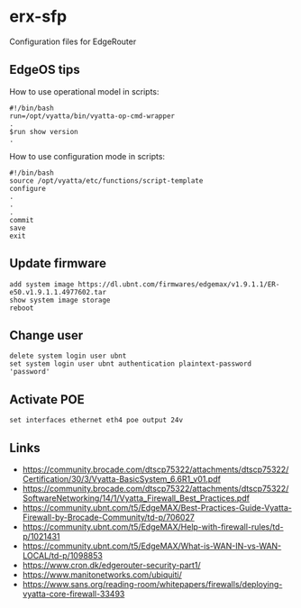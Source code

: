 # erx-sfp
Configuration files for EdgeRouter

## EdgeOS tips
How to use operational model in scripts:
```
#!/bin/bash
run=/opt/vyatta/bin/vyatta-op-cmd-wrapper
.
$run show version
.
```
How to use configuration mode in scripts:
```
#!/bin/bash
source /opt/vyatta/etc/functions/script-template
configure
.
.
.
commit
save
exit
```

## Update firmware
```
add system image https://dl.ubnt.com/firmwares/edgemax/v1.9.1.1/ER-e50.v1.9.1.1.4977602.tar
show system image storage
reboot
```

## Change user
```
delete system login user ubnt
set system login user ubnt authentication plaintext-password 'password'
```

## Activate POE
```
set interfaces ethernet eth4 poe output 24v
```

## Links
- https://community.brocade.com/dtscp75322/attachments/dtscp75322/Certification/30/3/Vyatta-BasicSystem_6.6R1_v01.pdf
- https://community.brocade.com/dtscp75322/attachments/dtscp75322/SoftwareNetworking/14/1/Vyatta_Firewall_Best_Practices.pdf
- https://community.ubnt.com/t5/EdgeMAX/Best-Practices-Guide-Vyatta-Firewall-by-Brocade-Community/td-p/706027
- https://community.ubnt.com/t5/EdgeMAX/Help-with-firewall-rules/td-p/1021431
- https://community.ubnt.com/t5/EdgeMAX/What-is-WAN-IN-vs-WAN-LOCAL/td-p/1098853
- https://www.cron.dk/edgerouter-security-part1/
- https://www.manitonetworks.com/ubiquiti/
- https://www.sans.org/reading-room/whitepapers/firewalls/deploying-vyatta-core-firewall-33493
